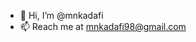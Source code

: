 - 👋 Hi, I’m @mnkadafi
- 📫 Reach me at mnkadafi98@gmail.com

<!---
mnkadafi/mnkadafi is a ✨ special ✨ repository because its `README.md` (this file) appears on your GitHub profile.
You can click the Preview link to take a look at your changes.
--->
